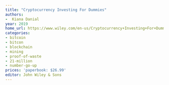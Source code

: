 ```yaml
---
title: "Cryptocurrency Investing For Dummies"
authors:
-  Kiana Danial
year: 2019
home_url: https://www.wiley.com/en-us/Cryptocurrency+Investing+For+Dummies-p-9781119533030
categories:
- bitcoin
- bitcon
- blockchain
- mining
- proof-of-waste
- 21-million
- number-go-up
prices: 'paperbook: $26.99'
editor: John Wiley & Sons
---
```

